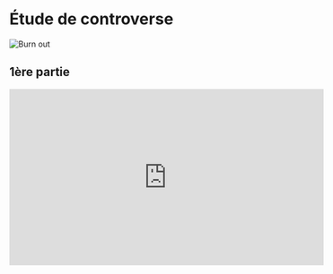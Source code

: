 # Étude de controverse

![Burn out](http://www.appelmedecins-burnout.fr/thumbs/qu-est-ce-que-le-burnout.jpg)

## 1ère partie

<iframe width="560" height="315" src="https://www.youtube.com/embed/YyknBTm_YyM" frameborder="0" allowfullscreen></iframe>